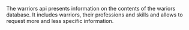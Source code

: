 The warriors api presents information on the contents of the wariors database. It includes warriors, their professions and skills and allows to request more and less specific information.